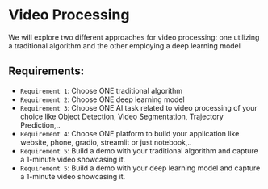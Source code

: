 # Video Processing

We will explore two different approaches for video processing: one utilizing a traditional algorithm and the other employing a deep learning model

## Requirements:
- `Requirement 1`: Choose ONE traditional algorithm 
- `Requirement 2`: Choose ONE deep learning model
- `Requirement 3`: Choose ONE AI task related to video processing of your choice like Object Detection, Video Segmentation, Trajectory Prediction,..
- `Requirement 4`: Choose ONE platform to build your application like website, phone, gradio, streamlit or just notebook,..
- `Requirement 5`: Build a demo with your traditional algorithm and capture a 1-minute video showcasing it.
- `Requirement 5`: Build a demo with your deep learning model and capture a 1-minute video showcasing it.
